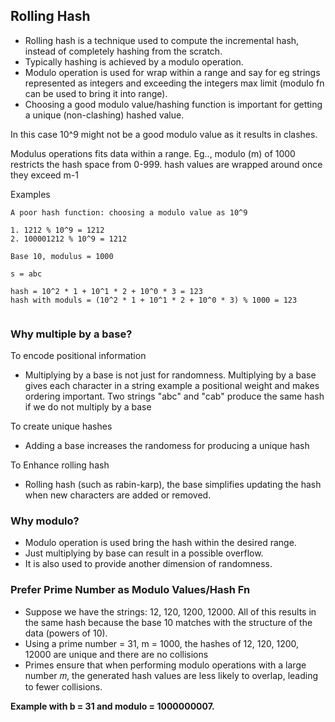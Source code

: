 ## Rolling Hash

* Rolling hash is a technique used to compute the incremental hash, instead of completely hashing from the scratch.
* Typically hashing is achieved by a modulo operation.
* Modulo operation is used for wrap within a range and say for eg strings represented as integers and exceeding the integers max limit (modulo fn can be used to bring it into range).
* Choosing a good modulo value/hashing function is important for getting a unique (non-clashing) hashed value.


In this case 10^9 might not be a good modulo value as it results in clashes.


Modulus operations fits data within a range. Eg.., modulo (m) of 1000 restricts the hash space from 0-999. hash values are wrapped around once they exceed m-1

Examples

```
A poor hash function: choosing a modulo value as 10^9

1. 1212 % 10^9 = 1212
2. 100001212 % 10^9 = 1212

Base 10, modulus = 1000

s = abc

hash = 10^2 * 1 + 10^1 * 2 + 10^0 * 3 = 123
hash with moduls = (10^2 * 1 + 10^1 * 2 + 10^0 * 3) % 1000 = 123


```

### Why multiple by a base?

To encode positional information
* Multiplying by a base is not just for randomness. Multiplying by a base gives each character in a string example a positional weight and makes ordering important. Two strings "abc" and "cab" produce the same hash if we do not multiply by a base

To create unique hashes
* Adding a base increases the randomess for producing a unique hash

To Enhance rolling hash
* Rolling hash (such as rabin-karp), the base simplifies updating the hash when new characters are added or removed.

### Why modulo?

* Modulo operation is used bring the hash within the desired range.
* Just multiplying by base can result in a possible overflow.
* It is also used to provide another dimension of randomness.


### Prefer Prime Number as Modulo Values/Hash Fn

* Suppose we have the strings: 12, 120, 1200, 12000. All of this results in the same hash because the base 10 matches with the structure of the data (powers of 10).
* Using a prime number = 31, m = 1000, the hashes of 12, 120, 1200, 12000 are unique and there are no collisions
* Primes ensure that when performing modulo operations with a large number 𝑚, the generated hash values are less likely to overlap, leading to fewer collisions.

**Example with b = 31 and modulo = 1000000007.**


